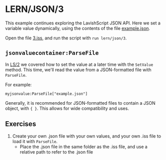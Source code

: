 # LERN/JSON/3
This example continues exploring the LavishScript JSON API. Here we set a variable value dynamically, using the contents of the file [example.json](example.json).

Open the file [3.iss](3.iss), and run the script with ```run lern/json/3```.

## ```jsonvaluecontainer:ParseFile```

In [LS/2](2.md) we covered how to set the value at a later time with the ```SetValue``` method. This time, we'll read the value from a JSON-formatted file with ```ParseFile```.

For example:
```
myjsonvalue:ParseFile["example.json"]
```

Generally, it is recommended for JSON-formatted files to contain a JSON object, with ```{ }```. This allows for wide compatibility and uses.

## Exercises

1. Create your own .json file with your own values, and your own .iss file to load it with ```ParseFile```. 
   * Place the .json file in the same folder as the .iss file, and use a relative path to refer to the .json file